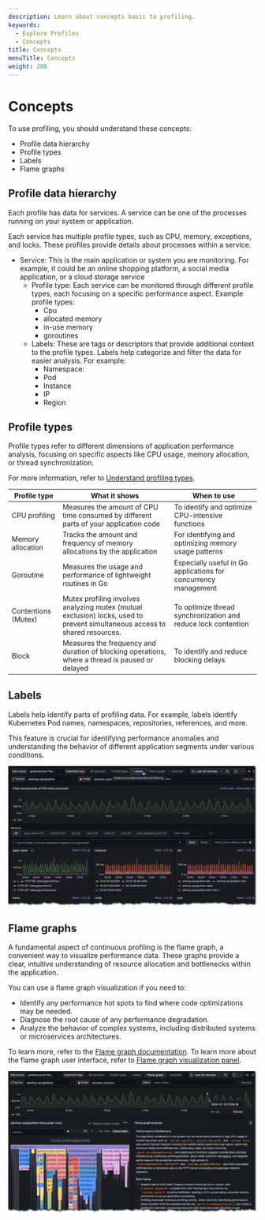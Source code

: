 ```yaml
---
description: Learn about concepts basic to profiling.
keywords:
  - Explore Profiles
  - Concepts
title: Concepts
menuTitle: Concepts
weight: 200
---
```


# Concepts

To use profiling, you should understand these concepts:

* Profile data hierarchy
* Profile types
* Labels
* Flame graphs

## Profile data hierarchy

Each profile has data for services. A service can be one of the processes running on your system or application.

Each service has multiple profile types, such as CPU, memory, exceptions, and locks. These profiles provide details about processes within a service.

* Service:  This is the main application or system you are monitoring. For example, it could be an online shopping platform, a social media application, or a cloud storage service
  * Profile type: Each service can be monitored through different profile types, each focusing on a specific performance aspect. Example profile types:
    * Cpu
    * allocated memory
    * in-use memory
    * goroutines
  * Labels: These are tags or descriptors that provide additional context to the profile types. Labels help categorize and filter the data for easier analysis. For example:
    * Namespace:
    * Pod
    * Instance
    * IP
    * Region

## Profile types

Profile types refer to different dimensions of application performance analysis, focusing on specific aspects like CPU usage, memory allocation, or thread synchronization.

For more information, refer to [Understand profiling types](https://grafana.com/docs/grafana-cloud/monitor-applications/profiles/introduction/profiling-types/).

<!-- vale Grafana.Spelling = NO -->
| Profile type | What it shows | When to use |
|---|---|---|
| CPU profiling | Measures the amount of CPU time consumed by different parts of your application code | To identify and optimize CPU-intensive functions |
| Memory allocation  | Tracks the amount and frequency of memory allocations by the application | For identifying and optimizing memory usage patterns |
| Goroutine | Measures the usage and performance of lightweight routines in Go | Especially useful in Go applications for concurrency management |
| Contentions (Mutex) | Mutex profiling involves analyzing mutex (mutual exclusion) locks, used to prevent simultaneous access to shared resources. | To optimize thread synchronization and reduce lock contention |
| Block | Measures the frequency and duration of blocking operations, where a thread is paused or delayed | To identify and reduce blocking delays |
<!-- vale Grafana.Spelling = NO -->

## Labels

Labels help identify parts of profiling data. For example, labels identify Kubernetes Pod names, namespaces, repositories, references, and more.

This feature is crucial for identifying performance anomalies and understanding the behavior of different application segments under various conditions.

![Labels view in Explore Profiles](../images/explore-profiles-labels.png)

## Flame graphs

A fundamental aspect of continuous profiling is the flame graph, a convenient way to visualize performance data. These graphs provide a clear, intuitive understanding of resource allocation and bottlenecks within the application.

You can use a flame graph visualization if you need to:

* Identify any performance hot spots to find where code optimizations may be needed.
* Diagnose the root cause of any performance degradation.
* Analyze the behavior of complex systems, including distributed systems or microservices architectures.

To learn more, refer to the [Flame graph documentation](https://grafana.com/docs/grafana-cloud/monitor-applications/profiles/flamegraphs/). To learn more about the flame graph user interface, refer to [Flame graph visualization panel](https://grafana.com/docs/grafana-cloud/visualizations/panels-visualizations/visualizations/flame-graph).

![An example flame graph with an explanation generated by Flame graph AI](../images/explore-profiles-flamegraph-2.png)
